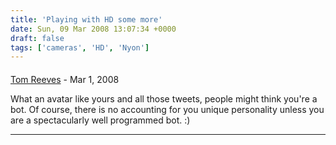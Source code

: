 ```yaml
---
title: 'Playing with HD some more'
date: Sun, 09 Mar 2008 13:07:34 +0000
draft: false
tags: ['cameras', 'HD', 'Nyon']
---
```



#### 
[Tom Reeves](http://dudegoeswhat.com "tom.b.reeves@gmail.com") - <time datetime="2008-03-10 23:07:02">Mar 1, 2008</time>

What an avatar like yours and all those tweets, people might think you're a bot. Of course, there is no accounting for you unique personality unless you are a spectacularly well programmed bot. :)
<hr />
